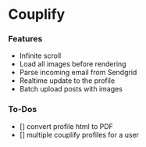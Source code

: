 # Couplify

### Features
- Infinite scroll
- Load all images before rendering
- Parse incoming email from Sendgrid
- Realtime update to the profile
- Batch upload posts with images

### To-Dos
- [] convert profile html to PDF
- [] multiple couplify profiles for a user
